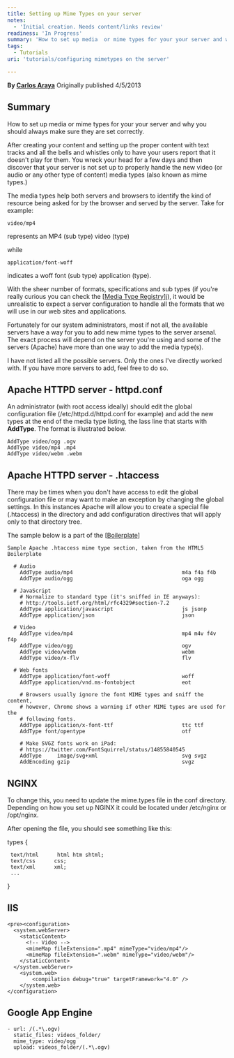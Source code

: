 ```yaml
---
title: Setting up Mime Types on your server
notes:
  - 'Initial creation. Needs content/links review'
readiness: 'In Progress'
summary: 'How to set up media  or mime types for your your server and why you should always make sure they are set correctly.'
tags:
  - Tutorials
uri: 'tutorials/configuring mimetypes on the server'

---
```

**By [Carlos Araya](http://rivendellweb.net/work)**
Originally published 4/5/2013

## <span>Summary</span>

How to set up media or mime types for your your server and why you should always make sure they are set correctly.

After creating your content and setting up the proper content with text tracks and all the bells and whistles only to have your users report that it doesn't play for them. You wreck your head for a few days and then discover that your server is not set up to properly handle the new video (or audio or any other type of content) media types (also known as mime types.)

The media types help both servers and browsers to identify the kind of resource being asked for by the browser and served by the server. Take for example:

    video/mp4

represents an MP4 (sub type) video (type)

while

    application/font-woff

indicates a woff font (sub type) application (type).

With the sheer number of formats, specifications and sub types (if you're really curious you can check the [[Media Type Registry](http://www.iana.org/assignments/media-types%7CIANA)]j), it would be unrealistic to expect a server configuration to handle all the formats that we will use in our web sites and applications.

Fortunately for our system administrators, most if not all, the available servers have a way for you to add new mime types to the server arsenal. The exact process will depend on the server you're using and some of the servers (Apache) have more than one way to add the media type(s).

I have not listed all the possible servers. Only the ones I've directly worked with. If you have more servers to add, feel free to do so.

## <span>Apache HTTPD server - httpd.conf</span>

An administrator (with root access ideally) should edit the global configuration file (/etc/httpd.d/httpd.conf for example) and add the new types at the end of the media type listing, the lass line that starts with **AddType**. The format is illustrated below.

    AddType video/ogg .ogv
    AddType video/mp4 .mp4
    AddType video/webm .webm

## <span>Apache HTTPD server - .htaccess</span>

There may be times when you don't have access to edit the global configuration file or may want to make an exception by changing the global settings. In this instances Apache will allow you to create a special file (.htaccess) in the directory and add configuration directives that will apply only to that directory tree.

The sample below is a part of the [[Boilerplate](https://raw.github.com/h5bp/html5-boilerplate/%7CHTML5)]

    Sample Apache .htaccess mime type section, taken from the HTML5 Boilerplate

      # Audio
        AddType audio/mp4                                   m4a f4a f4b
        AddType audio/ogg                                   oga ogg

      # JavaScript
        # Normalize to standard type (it's sniffed in IE anyways):
        # http://tools.ietf.org/html/rfc4329#section-7.2
        AddType application/javascript                      js jsonp
        AddType application/json                            json

      # Video
        AddType video/mp4                                   mp4 m4v f4v f4p
        AddType video/ogg                                   ogv
        AddType video/webm                                  webm
        AddType video/x-flv                                 flv

      # Web fonts
        AddType application/font-woff                       woff
        AddType application/vnd.ms-fontobject               eot

        # Browsers usually ignore the font MIME types and sniff the content,
        # however, Chrome shows a warning if other MIME types are used for the
        # following fonts.
        AddType application/x-font-ttf                      ttc ttf
        AddType font/opentype                               otf

        # Make SVGZ fonts work on iPad:
        # https://twitter.com/FontSquirrel/status/14855840545
        AddType     image/svg+xml                           svg svgz
        AddEncoding gzip                                    svgz

## <span>NGINX</span>

To change this, you need to update the mime.types file in the conf directory. Depending on how you set up NGINX it could be located under /etc/nginx or /opt/nginx.

After opening the file, you should see something like this:

 types {

     text/html      html htm shtml;
     text/css      css;
     text/xml      xml;
     ...

}

## <span>IIS</span>

    <pre><configuration>
      <system.webServer>
        <staticContent>
          <!-- Video -->
          <mimeMap fileExtension=".mp4" mimeType="video/mp4"/>
          <mimeMap fileExtension=".webm" mimeType="video/webm"/>
        </staticContent>
      </system.webServer>
        <system.web>
            <compilation debug="true" targetFramework="4.0" />
        </system.web>
    </configuration>

## <span>Google App Engine</span>

    - url: /(.*\.ogv)
      static_files: videos_folder/
      mime_type: video/ogg
      upload: videos_folder/(.*\.ogv)

